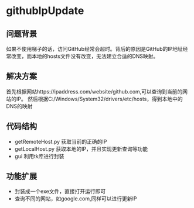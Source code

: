 # githubIpUpdate
## 问题背景
如果不使用梯子的话，访问GitHub经常会超时。背后的原因是GitHub的IP地址经常改变，而本地的hosts文件没有改变，无法建立合适的DNS映射。
## 解决方案
首先根据网站https://ipaddress.com/website/github.com,可以查询到当前的网站的IP。
然后根据C:/Windows/System32/drivers/etc/hosts，得到本地中的DNS的映射
## 代码结构
- getRemoteHost.py 获取当前的正确的IP
- getLocalHost.py 获取本地的IP，并且实现更新查询等功能
- gui 利用tk库进行封装
## 功能扩展
- 封装成一个exe文件，直接打开运行即可
- 查询不同的网站，如google.com,同样可以进行更新IP
